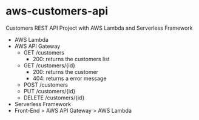 # aws-customers-api
Customers REST API Project with AWS Lambda and Serverless Framework

- AWS Lambda
- AWS API Gateway
  - GET /customers
    - 200: returns the customers list
  - GET /customers/{id}
    - 200: returns the customer
    - 404: returns a error message
  - POST /customers
  - PUT /customers/{id}
  - DELETE /customers/{id}
- Serverless Framework
- Front-End > AWS API Gateway > AWS Lambda

